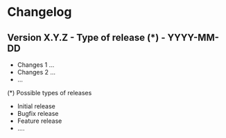 # Changelog

## Version X.Y.Z - Type of release (*) - YYYY-MM-DD
- Changes 1 ...
- Changes 2 ...
- ...

(*) Possible types of releases

- Initial release
- Bugfix release
- Feature release
- ....